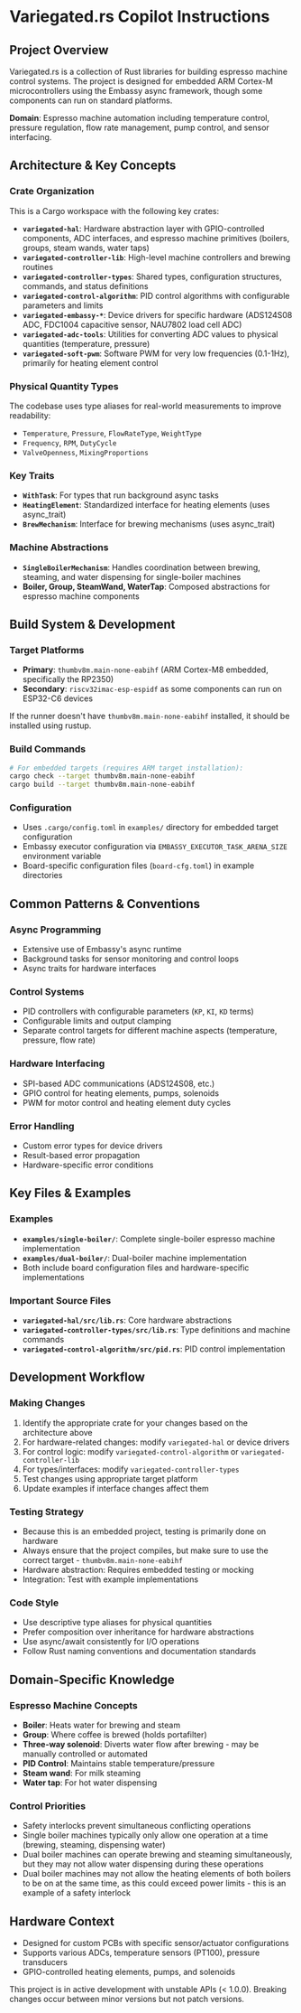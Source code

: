 # Variegated.rs Copilot Instructions

## Project Overview

Variegated.rs is a collection of Rust libraries for building espresso machine control systems. The project is designed for embedded ARM Cortex-M microcontrollers using the Embassy async framework, though some components can run on standard platforms.

**Domain**: Espresso machine automation including temperature control, pressure regulation, flow rate management, pump control, and sensor interfacing.

## Architecture & Key Concepts

### Crate Organization
This is a Cargo workspace with the following key crates:

- **`variegated-hal`**: Hardware abstraction layer with GPIO-controlled components, ADC interfaces, and espresso machine primitives (boilers, groups, steam wands, water taps)
- **`variegated-controller-lib`**: High-level machine controllers and brewing routines
- **`variegated-controller-types`**: Shared types, configuration structures, commands, and status definitions
- **`variegated-control-algorithm`**: PID control algorithms with configurable parameters and limits
- **`variegated-embassy-*`**: Device drivers for specific hardware (ADS124S08 ADC, FDC1004 capacitive sensor, NAU7802 load cell ADC)
- **`variegated-adc-tools`**: Utilities for converting ADC values to physical quantities (temperature, pressure)
- **`variegated-soft-pwm`**: Software PWM for very low frequencies (0.1-1Hz), primarily for heating element control

### Physical Quantity Types
The codebase uses type aliases for real-world measurements to improve readability:
- `Temperature`, `Pressure`, `FlowRateType`, `WeightType`
- `Frequency`, `RPM`, `DutyCycle`
- `ValveOpenness`, `MixingProportions`

### Key Traits
- **`WithTask`**: For types that run background async tasks
- **`HeatingElement`**: Standardized interface for heating elements (uses async_trait)
- **`BrewMechanism`**: Interface for brewing mechanisms (uses async_trait)

### Machine Abstractions
- **`SingleBoilerMechanism`**: Handles coordination between brewing, steaming, and water dispensing for single-boiler machines
- **Boiler, Group, SteamWand, WaterTap**: Composed abstractions for espresso machine components

## Build System & Development

### Target Platforms
- **Primary**: `thumbv8m.main-none-eabihf` (ARM Cortex-M8 embedded, specifically the RP2350)
- **Secondary**: `riscv32imac-esp-espidf` as some components can run on ESP32-C6 devices

If the runner doesn't have `thumbv8m.main-none-eabihf` installed, it should be installed using rustup.

### Build Commands
```bash
# For embedded targets (requires ARM target installation):
cargo check --target thumbv8m.main-none-eabihf
cargo build --target thumbv8m.main-none-eabihf
```

### Configuration
- Uses `.cargo/config.toml` in `examples/` directory for embedded target configuration
- Embassy executor configuration via `EMBASSY_EXECUTOR_TASK_ARENA_SIZE` environment variable
- Board-specific configuration files (`board-cfg.toml`) in example directories

## Common Patterns & Conventions

### Async Programming
- Extensive use of Embassy's async runtime
- Background tasks for sensor monitoring and control loops
- Async traits for hardware interfaces

### Control Systems
- PID controllers with configurable parameters (`KP`, `KI`, `KD` terms)
- Configurable limits and output clamping
- Separate control targets for different machine aspects (temperature, pressure, flow rate)

### Hardware Interfacing
- SPI-based ADC communications (ADS124S08, etc.)
- GPIO control for heating elements, pumps, solenoids
- PWM for motor control and heating element duty cycles

### Error Handling
- Custom error types for device drivers
- Result-based error propagation
- Hardware-specific error conditions

## Key Files & Examples

### Examples
- **`examples/single-boiler/`**: Complete single-boiler espresso machine implementation
- **`examples/dual-boiler/`**: Dual-boiler machine implementation
- Both include board configuration files and hardware-specific implementations

### Important Source Files
- **`variegated-hal/src/lib.rs`**: Core hardware abstractions
- **`variegated-controller-types/src/lib.rs`**: Type definitions and machine commands
- **`variegated-control-algorithm/src/pid.rs`**: PID control implementation

## Development Workflow

### Making Changes
1. Identify the appropriate crate for your changes based on the architecture above
2. For hardware-related changes: modify `variegated-hal` or device drivers
3. For control logic: modify `variegated-control-algorithm` or `variegated-controller-lib`
4. For types/interfaces: modify `variegated-controller-types`
5. Test changes using appropriate target platform
6. Update examples if interface changes affect them

### Testing Strategy
- Because this is an embedded project, testing is primarily done on hardware
- Always ensure that the project compiles, but make sure to use the correct target - `thumbv8m.main-none-eabihf`
- Hardware abstraction: Requires embedded testing or mocking
- Integration: Test with example implementations

### Code Style
- Use descriptive type aliases for physical quantities
- Prefer composition over inheritance for hardware abstractions
- Use async/await consistently for I/O operations
- Follow Rust naming conventions and documentation standards

## Domain-Specific Knowledge

### Espresso Machine Concepts
- **Boiler**: Heats water for brewing and steam
- **Group**: Where coffee is brewed (holds portafilter)
- **Three-way solenoid**: Diverts water flow after brewing - may be manually controlled or automated
- **PID Control**: Maintains stable temperature/pressure
- **Steam wand**: For milk steaming
- **Water tap**: For hot water dispensing

### Control Priorities
- Safety interlocks prevent simultaneous conflicting operations
- Single boiler machines typically only allow one operation at a time (brewing, steaming, dispensing water)
- Dual boiler machines can operate brewing and steaming simultaneously, but they may not allow water dispensing during these operations
- Dual boiler machines may not allow the heating elements of both boilers to be on at the same time, as this could exceed power limits - this is an example of a safety interlock

## Hardware Context
- Designed for custom PCBs with specific sensor/actuator configurations
- Supports various ADCs, temperature sensors (PT100), pressure transducers
- GPIO-controlled heating elements, pumps, and solenoids

This project is in active development with unstable APIs (< 1.0.0). Breaking changes occur between minor versions but not patch versions.